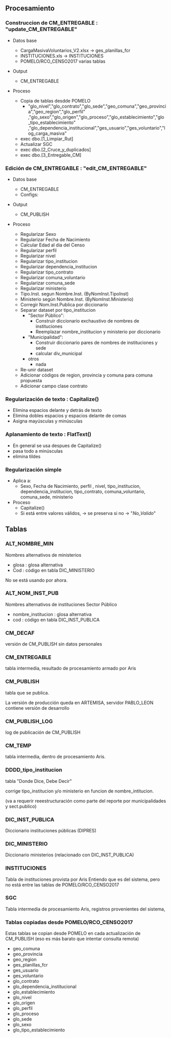 

Procesamiento
-------------

### Construccion de CM_ENTREGABLE : "update_CM_ENTREGABLE"
* Datos base
	* CargaMasivaVoluntarios_V2.xlsx 	-> ges_planillas_fcr
	* INSTITUCIONES.xls 				-> INSTITUCIONES
	* POMELO/RCO_CENSO2017 varias tablas
	
* Output
	* CM_ENTREGABLE

* Proceso
	* Copia de tablas desdde POMELO
		* "glo_nivel","glo_contrato","glo_sede","geo_comuna","geo_provincia","geo_region","glo_perfil"
			,"glo_sexo","glo_origen","glo_proceso","glo_establecimiento","glo_tipo_establecimiento"
			,"glo_dependencia_institucional","ges_usuario","ges_voluntario","log_carga_masiva"
	* exec dbo.[1_Limpiar_Rut]
	* Actualizar SGC
	* exec dbo.[2_Cruce_y_duplicados]
	* exec dbo.[3_Entregable_CM]

	
### Edición de CM_ENTREGABLE : "edit_CM_ENTREGABLE"
* Datos base
	* CM_ENTREGABLE
	* Configs:
	
* Output
	* CM_PUBLISH
	
* Proceso
	* Regularizar Sexo
	* Regularizar Fecha de Nacimiento
	* Calcular Edad al dia del Censo
	* Regularizar perfil	
	* Regularizar nivel
	* Regularizar tipo_institucion
	* Regularizar dependencia_institucion
	* Regularizar tipo_contrato
	* Regularizar comuna_voluntario
	* Regularizar comuna_sede
	* Regularizar ministerio
	* Tipo.Inst. segun Nombre.Inst. (ByNomInst.TipoInst)
	* Ministerio según Nombre.Inst. (ByNomInst.Ministerio)
	* Corregir Nom.Inst.Publica por diccionario
	* Separar dataset por tipo_institucion
		* "Sector Público":
			* Construir diccionario exchaustivo de nombres de instituciones
			* Reemplazar nombre_institucion y ministerio por diccionario
		* "Municipalidad": 
			* Construir diccionario pares de nombres de instituciones y sede
			* calcular div_municipal
		* otros
			* nada
	* Re-unir dataset
	* Adicionar códigos de region, provincia y comuna para comuna propuesta
	* Adicionar campo clase contrato
		
	
### Regularización de texto : Capitalize()
* Elimina espacios delante y detrás de texto
* Elimina dobles espacios y espacios delante de comas
* Asigna mayúsculas y minúsculas

### Aplanamiento de texto : FlatText()
* En general se usa despues de Capitalize()
* pasa todo a minúsculas
* elimina tildes


### Regularización simple
* Aplica a:
 	* Sexo, Fecha de Nacimiento, perfil	, nivel, tipo_institucion, dependencia_institucion,
		tipo_contrato, comuna_voluntario, comuna_sede, ministerio
* Proceso
	* Capitalize()
	* Si está entre valores válidos, -> se preserva
		si no                        -> "_No_Valido_"
		
	
		
		

	
Tablas
-------

### ALT_NOMBRE_MIN
Nombres alternativos de ministerios

* glosa : glosa alternativa
* Cod   : código en tabla DIC_MINISTERIO

No se está usando por ahora.

### ALT_NOM_INST_PUB
Nombres alternativos de instituciones Sector Público

* nombre_institucion : glosa alternativa
* cod : código en tabla DIC_INST_PUBLICA

### CM_DECAF
versión de CM_PUBLISH sin datos personales

### CM_ENTREGABLE
tabla intermedia, resultado de procesamiento armado por Aris

### CM_PUBLISH
tabla que se publica.

La versión de producción queda en ARTEMISA, 
servidor PABLO_LEON contiene versión de desarrollo

### CM_PUBLISH_LOG
log de publicación de CM_PUBLISH

### CM_TEMP
tabla intermedia, dentro de procesamiento Aris.


### DDDD_tipo_institucion
tabla "Donde Dice, Debe Decir" 

corrige tipo_institucion y/o ministerio en funcion de nombre_intitucion.

(va a requerir reeestructuración como parte del reporte por municipalidades y sect.publico)


### DIC_INST_PUBLICA
Diccionario instituciones públicas (DIPRES)

### DIC_MINISTERIO
Diccionario ministerios (relacionado con DIC_INST_PUBLICA)

### INSTITUCIONES
Tabla de instituciones provista por Aris 
Entiendo que es del sistema, pero no está entre las tablas de POMELO/RCO_CENSO2017

### SGC
Tabla intermedia de procesamiento Aris, 
registros provenientes del sistema,

### Tablas copiadas desde POMELO/RCO_CENSO2017
Estas tablas se copian desde POMELO en cada actualización de CM_PUBLISH
(eso es más barato que intentar consulta remota)

* geo_comuna
* geo_provincia
* geo_region
* ges_planillas_fcr
* ges_usuario
* ges_voluntario
* glo_contrato
* glo_dependencia_institucional
* glo_establecimiento
* glo_nivel
* glo_origen
* glo_perfil
* glo_proceso
* glo_sede
* glo_sexo
* glo_tipo_establecimiento

